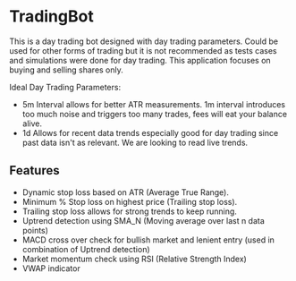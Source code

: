 # TradingBot
This is a day trading bot designed with day trading parameters. Could be used for other forms of trading but it is not recommended as tests cases and simulations were done for day trading. This application focuses on buying and selling shares only.

Ideal Day Trading Parameters:
- 5m Interval allows for better ATR measurements. 1m interval introduces too much noise and triggers too many trades, fees will eat your balance alive.
- 1d Allows for recent data trends especially good for day trading since past data isn't as relevant. We are looking to read live trends.

## Features
- Dynamic stop loss based on ATR (Average True Range).
- Minimum % Stop loss on highest price (Trailing stop loss).
- Trailing stop loss allows for strong trends to keep running.
- Uptrend detection using SMA_N (Moving average over last n data points)
- MACD cross over check for bullish market and lenient entry (used in combination of Uptrend detection)
- Market momentum check using RSI (Relative Strength Index)
- VWAP indicator 